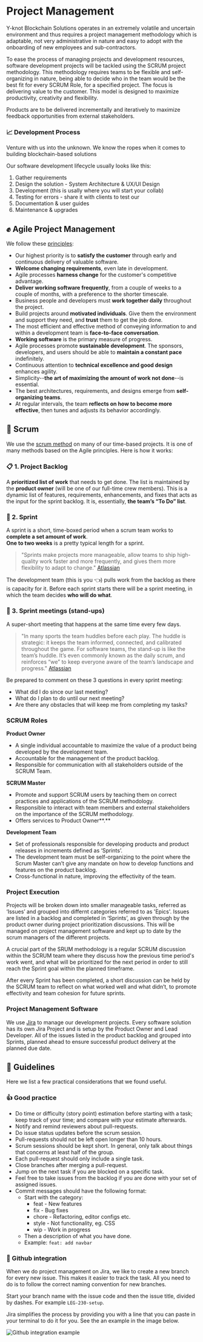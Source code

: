 # Project Management

Y-knot Blockchain Solutions operates in an extremely volatile and uncertain environment and thus requires a project management methodology which is adaptable, not very administrative in nature and easy to adopt with the onboarding of new employees and sub-contractors.&#x20;

To ease the process of managing projects and development resources, software development projects will be tackled using the SCRUM project methodology. This methodology requires teams to be flexible and self-organizing in nature, being able to decide who in the team would be the best fit for every SCRUM Role, for a specified project. The focus is delivering value to the customer. This model is designed to maximize productivity, creativity and flexibility.

Products are to be delivered incrementally and iteratively to maximize feedback opportunities from external stakeholders.&#x20;

### 📈 Development Process

Venture with us into the unknown. We know the ropes when it comes to building blockchain-based solutions

Our software development lifecycle usually looks like this:

1. Gather requirements
2. Design the solution - System Architecture & UX/UI Design
3. Development (this is usally where you will start your collab)
4. Testing for errors - share it with clients to test our
5. Documentation & user guides
6. Maintenance & upgrades

## :fist: Agile Project Management

We follow these [principles](https://agilemanifesto.org/principles.html):

* Our highest priority is to **satisfy the customer** through early and continuous delivery of valuable software.
* **Welcome changing requirements**, even late in development.
* Agile processes **harness change** for the customer's competitive advantage.
* **Deliver working software frequently**, from a couple of weeks to a couple of months, with a preference to the shorter timescale.
* Business people and developers must **work together daily** throughout the project.
* Build projects around **motivated individuals**. Give them the environment and support they need, and **trust** them to get the job done.
* The most efficient and effective method of conveying information to and within a development team is **face-to-face conversation**.
* **Working software** is the primary measure of progress.
* Agile processes promote **sustainable development**. The sponsors, developers, and users should be able to **maintain a constant pace** indefinitely.
* Continuous attention to **technical excellence and good design** enhances agility.
* Simplicity--**the art of maximizing the amount of work not done**--is essential.
* The best architectures, requirements, and designs emerge from **self-organizing teams**.
* At regular intervals, the team **reflects on how to become more effective**, then tunes and adjusts its behavior accordingly.

## 🤼 Scrum

We use the [scrum method](https://www.atlassian.com/agile/scrum) on many of our time-based projects. It is one of many methods based on the Agile principles. Here is how it works:

### :clipboard: 1. Project Backlog

A **prioritized list of work** that needs to get done. The list is maintained by the **product owner** (will be one of our full-time crew members). This is a dynamic list of features, requirements, enhancements, and fixes that acts as the input for the sprint backlog. It is, essentially, **the team’s “To Do” list**.

### 🏃 2. Sprint

A sprint is a short, time-boxed period when a scrum team works to **complete a set amount of work**.\
**One to two weeks** is a pretty typical length for a sprint.

> "Sprints make projects more manageable, allow teams to ship high-quality work faster and more frequently, and gives them more flexibility to adapt to change." [Atlassian](https://www.atlassian.com/agile/scrum/sprints)

The development team (this is you 👈) pulls work from the backlog as there is capacity for it. Before each sprint starts there will be a sprint meeting, in which the team decides **who will do what**.

### :calendar: 3. Sprint meetings (stand-ups)

A super-short meeting that happens at the same time every few days.

> "In many sports the team huddles before each play. The huddle is strategic: it keeps the team informed, connected, and calibrated throughout the game. For software teams, the stand-up is like the team’s huddle. It’s even commonly known as the daily scrum, and reinforces “we” to keep everyone aware of the team’s landscape and progress." [Atlassian](https://www.atlassian.com/agile/scrum/standups)

Be prepared to comment on these 3 questions in every sprint meeting:

* What did I do since our last meeting?
* What do I plan to do until our next meeting?
* Are there any obstacles that will keep me from completing my tasks?

### SCRUM Roles

**Product Owner**

* A single individual accountable to maximize the value of a product being developed by the development team.
* Accountable for the management of the product backlog.
* Responsible for communication with all stakeholders outside of the SCRUM Team.

**SCRUM Master**

* Promote and support SCRUM users by teaching them on correct practices and applications of the SCRUM methodology.
* Responsible to interact with team members and external stakeholders on the importance of the SCRUM methodology.&#x20;
* Offers services to Product Owner**.**

**Development Team**

* Set of professionals responsible for developing products and product releases in increments defined as ‘Sprints’.&#x20;
* The development team must be self-organizing to the point where the Scrum Master can’t give any mandate on how to develop functions and features on the product backlog.
* Cross-functional in nature, improving the effectivity of the team.

### Project Execution

Projects will be broken down into smaller manageable tasks, referred as ‘Issues’ and grouped into differnt categories referred to as 'Epics'. Issues are listed in a backlog and completed in ‘Sprints’, as given through by the product owner during project prioritization discussions. This will be managed on project management software and kept up to date by the scrum managers of the different projects.&#x20;

A crucial part of the SRUM methodology is a regular SCRUM discussion within the SCRUM team where they discuss how the previous time period's work went, and what will be prioritized for the next period in order to still reach the Sprint goal within the planned timeframe.

After every Sprint has been completed, a short discussion can be held by the SCRUM team to reflect on what worked well and what didn’t, to promote effectivity and team cohesion for future sprints.

### Project Management Software

We use [Jira](https://y-knotbcs.atlassian.net/jira/your-work) to manage our development projects. Every software solution has its own Jira Project and is setup by the Product Owner and Lead Developer. All of the issues listed in the product backlog and grouped into Sprints, planned ahead to ensure successful product delivery at the planned due date.

## 📜 Guidelines

Here we list a few practical considerations that we found useful.

### 👍 Good practice

* Do time or difficulty (story point) estimation before starting with a task; keep track of your time; and compare with your estimate afterwards.
* Notify and remind reviewers about pull-requests.
* Do issue status updates before the scrum session.
* Pull-requests should not be left open longer than 10 hours.
* Scrum sessions should be kept short. In general, only talk about things that concerns at least half of the group.
* Each pull-request should only include a single task.
* Close branches after merging a pull-request.
* Jump on the next task if you are blocked on a specific task.
* Feel free to take issues from the backlog if you are done with your set of assigned issues.
* Commit messages should have the following format:
  * Start with the category:
    * feat - New features
    * fix - Bug fixes
    * chore - Refactoring, editor configs etc.
    * style - Not functionality, eg. CSS
    * wip - Work in progress
  * Then a description of what you have done.
  * Example: `feat: add navbar`

### 🐙 Github integration

When we do project management on Jira, we like to create a new branch for every new issue. This makes it easier to track the task. All you need to do is to follow the correct naming convention for new branches.

Start your branch name with the issue code and then the issue title, divided by dashes. For example `LEG-230-setup`.

Jira simplifies the process by providing you with a line that you can paste in your terminal to do it for you. See the an example in the image below.

![Github integration example](../agile/jira\_github\_integration.png)

